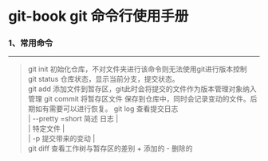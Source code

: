 # **git-book git 命令行使用手册**

### 1、常用命令
---
>git init 初始化仓库，不对文件夹进行该命令则无法使用git进行版本控制  
git status 仓库状态，显示当前分支，提交状态。  
git add 添加文件到暂存区，git此时会将提交的文件作为版本管理对象纳入管理
git commit  将暂存区文件 保存到仓库中，同时会记录变动的文件。后期如有需要可以进行恢复。
git log 查看提交日志  
    |    --pretty =short 简述 日志  |  
    |     特定文件          |  
    |    -p 提交带来的变动  |  
git diff 查看工作树与暂存区的差别 + 添加的 - 删除的

